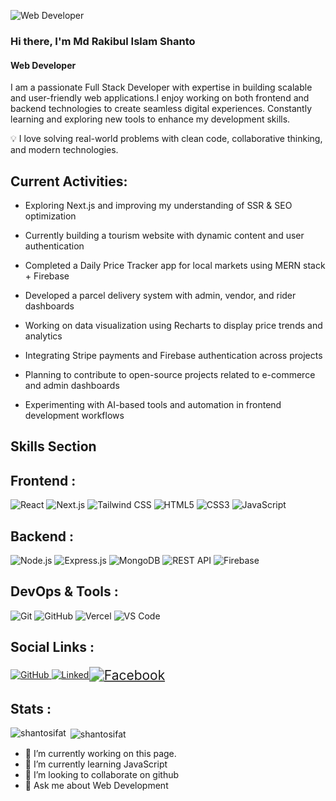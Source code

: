 ![Web Developer](https://encrypted-tbn0.gstatic.com/images?q=tbn:ANd9GcTKD2RgTkUYts2XgOKfk3sPTTCsDWGgRoBZmnqFGswAoIee8tZB5EhZ93swnE-RliFlq1E&usqp=CAU)
### Hi there, I'm Md Rakibul Islam Shanto
#### Web Developer

I am a passionate Full Stack Developer with expertise in building scalable and user-friendly web applications.I enjoy working on both frontend and backend technologies to create seamless digital experiences.
Constantly learning and exploring new tools to enhance my development skills.


💡 I love solving real-world problems with clean code, collaborative thinking, and modern technologies.

## Current Activities:

- Exploring Next.js and improving my understanding of SSR & SEO optimization

- Currently building a tourism website with dynamic content and user authentication

- Completed a Daily Price Tracker app for local markets using MERN stack + Firebase

- Developed a parcel delivery system with admin, vendor, and rider dashboards

- Working on data visualization using Recharts to display price trends and analytics

- Integrating Stripe payments and Firebase authentication across projects

- Planning to contribute to open-source projects related to e-commerce and admin dashboards

- Experimenting with AI-based tools and automation in frontend development workflows

<h2>Skills Section</h2>

## Frontend : 
<p>
<img alt="React" src="https://img.shields.io/badge/-React-61DAFB?style=flat-square&logo=react&logoColor=black" />
<img alt="Next.js" src="https://img.shields.io/badge/-Next.js-000000?style=flat-square&logo=nextdotjs&logoColor=white" />
<img alt="Tailwind CSS" src="https://img.shields.io/badge/-TailwindCSS-06B6D4?style=flat-square&logo=tailwindcss&logoColor=white" />
<img alt="HTML5" src="https://img.shields.io/badge/-HTML5-E34F26?style=flat-square&logo=html5&logoColor=white" />
<img alt="CSS3" src="https://img.shields.io/badge/-CSS3-1572B6?style=flat-square&logo=css3&logoColor=white" />
<img alt="JavaScript" src="https://img.shields.io/badge/-JavaScript-F7DF1E?style=flat-square&logo=javascript&logoColor=black" />
</p>

## Backend : 
<p>
<img alt="Node.js" src="https://img.shields.io/badge/-Node.js-339933?style=flat-square&logo=node.js&logoColor=white" />
<img alt="Express.js" src="https://img.shields.io/badge/-Express.js-000000?style=flat-square&logo=express&logoColor=white" />
<img alt="MongoDB" src="https://img.shields.io/badge/-MongoDB-47A248?style=flat-square&logo=mongodb&logoColor=white" />
<img alt="REST API" src="https://img.shields.io/badge/-REST%20API-FF6F00?style=flat-square&logo=api&logoColor=white" />
<img alt="Firebase" src="https://img.shields.io/badge/-Firebase-FFCA28?style=flat-square&logo=firebase&logoColor=black" />
</p>

##  DevOps & Tools :
<p>
<img alt="Git" src="https://img.shields.io/badge/-Git-F05032?style=flat-square&logo=git&logoColor=white" />
<img alt="GitHub" src="https://img.shields.io/badge/-GitHub-181717?style=flat-square&logo=github&logoColor=white" />
<img alt="Vercel" src="https://img.shields.io/badge/-Vercel-000000?style=flat-square&logo=vercel&logoColor=white" />
<img alt="VS Code" src="https://img.shields.io/badge/-VSCode-007ACC?style=flat-square&logo=visual-studio-code&logoColor=white" />
</p>


## Social Links :

<div>
  <a href="https://github.com/Shantosifat" target="_blank">
  <img alt="GitHub" src="https://img.shields.io/badge/GitHub-100000?style=flat-square&logo=github&logoColor=white" />
</a>

<a href="https://www.linkedin.com/in/md-rakibul-islam-shanto-415b5a278/" target="_blank">
  <img alt="LinkedIn" src="https://img.shields.io/badge/LinkedIn-0A66C2?style=flat-square&logo=linkedin&logoColor=white" />
</a>

<a href="https://facebook.com/mdrakibul.islamshanto.71" target="_blank">
  <img alt="Facebook" src="https://img.shields.io/badge/Facebook-1877F2?style=flat-square&logo=facebook&logoColor=white" style="transform: scale(1.5); margin: 5px;" />
</a>
</div>

## Stats :

<div>
  <img align="left" src="https://github-readme-stats.vercel.app/api/top-langs?username=shantosifat&show_icons=true&locale=en&layout=compact" alt="shantosifat" />

&nbsp;<img align="center" src="https://github-readme-stats.vercel.app/api?username=shantosifat&show_icons=true&locale=en" alt="shantosifat" />


</div>





- 🔭 I’m currently working on this page. 
- 🌱 I’m currently learning JavaScript 
- 👯 I’m looking to collaborate on github 
- 💬 Ask me about Web Development 






